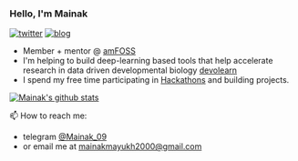 ### Hello, I'm Mainak

[![twitter](https://img.shields.io/twitter/url?label=Twitter%20%40MainakDeb19&style=social&url=https%3A%2F%2Ftwitter.com%2FMainakDeb19)](https://twitter.com/MainakDeb19)
[![blog](https://img.shields.io/twitter/url?color=Black&label=Blog&style=flat-square&url=https%3A%2F%2Fmayukhdeb.github.io%2Fblog%2F)](https://mainakdeb.github.io/)



* Member + mentor @ [amFOSS](https://amfoss.in/)
* I'm helping to build deep-learning based tools that help accelerate research in data driven developmental biology [devolearn](https://github.com/DevoLearn/devolearn)
* I spend my free time participating in [Hackathons](https://devpost.com/mainakmayukh2000) and building projects. 


[![Mainak's github stats](https://github-readme-stats.vercel.app/api?username=Mainakdeb&hide=["contribs","prs"]&show_icons=true&title_color=fff&icon_color=79ff97&text_color=79ff97&bg_color=151515)](https://github.com/Mainakdeb)

📫 How to reach me: 
* telegram [@Mainak_09](https://t.me/Mainak_09)
* or email me at [mainakmayukh2000@gmail.com](mailto:mainakmayukh2000@gmail.com)
